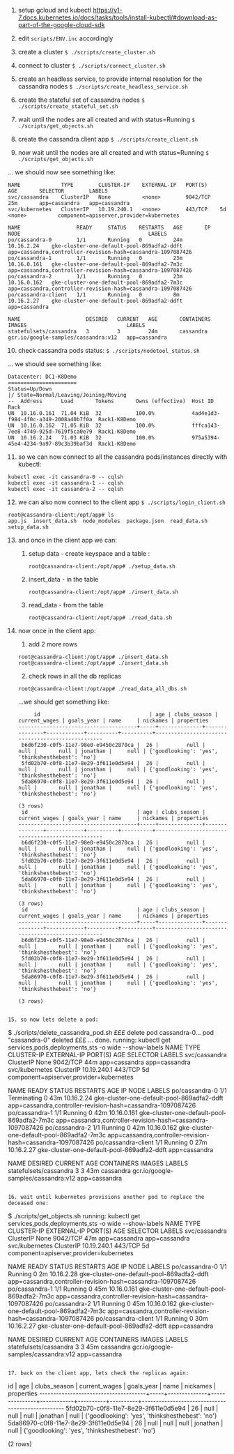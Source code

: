 1. setup gcloud and kubectl
https://v1-7.docs.kubernetes.io/docs/tasks/tools/install-kubectl/#download-as-part-of-the-google-cloud-sdk

2. edit ```scripts/ENV.inc``` accordingly

3. create a cluster
```$ ./scripts/create_cluster.sh```

4. connect to cluster
```$ ./scripts/connect_cluster.sh```

5. create an headless service, to provide internal resolution for the cassandra nodes
```$ ./scripts/create_headless_service.sh```

6. create the stateful set of cassandra nodes
```$ ./scripts/create_stateful_set.sh```

7. wait until the nodes are all created and with status=Running
```$ ./scripts/get_objects.sh```

8. create the cassandra client app
```$ ./scripts/create_client.sh```

9. now wait until the nodes are all created and with status=Running
```$ ./scripts/get_objects.sh```

... we should now see something like:
```
NAME             TYPE        CLUSTER-IP    EXTERNAL-IP   PORT(S)    AGE       SELECTOR        LABELS
svc/cassandra    ClusterIP   None          <none>        9042/TCP   25m       app=cassandra   app=cassandra
svc/kubernetes   ClusterIP   10.19.240.1   <none>        443/TCP    5d        <none>          component=apiserver,provider=kubernetes

NAME                  READY     STATUS    RESTARTS   AGE       IP            NODE                                         LABELS
po/cassandra-0        1/1       Running   0          24m       10.16.2.24    gke-cluster-one-default-pool-869adfa2-ddft   app=cassandra,controller-revision-hash=cassandra-1097087426
po/cassandra-1        1/1       Running   0          23m       10.16.0.161   gke-cluster-one-default-pool-869adfa2-7m3c   app=cassandra,controller-revision-hash=cassandra-1097087426
po/cassandra-2        1/1       Running   0          23m       10.16.0.162   gke-cluster-one-default-pool-869adfa2-7m3c   app=cassandra,controller-revision-hash=cassandra-1097087426
po/cassandra-client   1/1       Running   0          8m        10.16.2.27    gke-cluster-one-default-pool-869adfa2-ddft   app=cassandra

NAME                     DESIRED   CURRENT   AGE       CONTAINERS   IMAGES                                LABELS
statefulsets/cassandra   3         3         24m       cassandra    gcr.io/google-samples/cassandra:v12   app=cassandra
```
10. check cassandra pods status:
```$ ./scripts/nodetool_status.sh```

... we should see something like:
```
Datacenter: DC1-K8Demo
======================
Status=Up/Down
|/ State=Normal/Leaving/Joining/Moving
--  Address      Load       Tokens       Owns (effective)  Host ID                               Rack
UN  10.16.0.161  71.04 KiB  32           100.0%            4ad4e1d3-f984-4f0c-a349-2008a40b7f0a  Rack1-K8Demo
UN  10.16.0.162  71.05 KiB  32           100.0%            fffca143-7ee8-4749-925d-7619f5ca0e79  Rack1-K8Demo
UN  10.16.2.24   71.03 KiB  32           100.0%            975a5394-45e4-4234-9a97-89c3b39baf3d  Rack1-K8Demo
```
11. so we can now connect to all the cassandra pods/instances directly with kubectl:
```
kubectl exec -it cassandra-0 -- cqlsh
kubectl exec -it cassandra-1 -- cqlsh
kubectl exec -it cassandra-2 -- cqlsh
```
12. we can also now connect to the client app
```$ ./scripts/login_client.sh```
```
root@cassandra-client:/opt/app# ls
app.js  insert_data.sh  node_modules  package.json  read_data.sh  setup_data.sh
```
13. and once in the client app we can:

	1. setup data - create keyspace and a table :
		```
		root@cassandra-client:/opt/app# ./setup_data.sh
		```
	2. insert_data - in the table
		```
		root@cassandra-client:/opt/app# ./insert_data.sh
		```
	3. read_data - from the table
		```
		root@cassandra-client:/opt/app# ./read_data.sh
		```

14. now once in the client app:

	1. add 2 more rows
	```
	root@cassandra-client:/opt/app# ./insert_data.sh
	root@cassandra-client:/opt/app# ./insert_data.sh
	```
	2. check rows in all the db replicas
	```
	root@cassandra-client:/opt/app# ./read_data_all_dbs.sh
	```
	...we should get something like:
	```
		 id                                   | age | clubs_season | current_wages | goals_year | name     | nickames | properties
	--------------------------------------+-----+--------------+---------------+------------+----------+----------+--------------------------------------------------
	 b6d6f230-c0f5-11e7-98e0-e9450c2870ca |  26 |         null |          null |       null | jonathan |     null | {'goodlooking': 'yes', 'thinkshesthebest': 'no'}
	 5fd02b70-c0f8-11e7-8e29-3f611e0d5e94 |  26 |         null |          null |       null | jonathan |     null | {'goodlooking': 'yes', 'thinkshesthebest': 'no'}
	 5da86970-c0f8-11e7-8e29-3f611e0d5e94 |  26 |         null |          null |       null | jonathan |     null | {'goodlooking': 'yes', 'thinkshesthebest': 'no'}

	(3 rows)
	 id                                   | age | clubs_season | current_wages | goals_year | name     | nickames | properties
	--------------------------------------+-----+--------------+---------------+------------+----------+----------+--------------------------------------------------
	 b6d6f230-c0f5-11e7-98e0-e9450c2870ca |  26 |         null |          null |       null | jonathan |     null | {'goodlooking': 'yes', 'thinkshesthebest': 'no'}
	 5fd02b70-c0f8-11e7-8e29-3f611e0d5e94 |  26 |         null |          null |       null | jonathan |     null | {'goodlooking': 'yes', 'thinkshesthebest': 'no'}
	 5da86970-c0f8-11e7-8e29-3f611e0d5e94 |  26 |         null |          null |       null | jonathan |     null | {'goodlooking': 'yes', 'thinkshesthebest': 'no'}

	(3 rows)
	 id                                   | age | clubs_season | current_wages | goals_year | name     | nickames | properties
	--------------------------------------+-----+--------------+---------------+------------+----------+----------+--------------------------------------------------
	 b6d6f230-c0f5-11e7-98e0-e9450c2870ca |  26 |         null |          null |       null | jonathan |     null | {'goodlooking': 'yes', 'thinkshesthebest': 'no'}
	 5fd02b70-c0f8-11e7-8e29-3f611e0d5e94 |  26 |         null |          null |       null | jonathan |     null | {'goodlooking': 'yes', 'thinkshesthebest': 'no'}
	 5da86970-c0f8-11e7-8e29-3f611e0d5e94 |  26 |         null |          null |       null | jonathan |     null | {'goodlooking': 'yes', 'thinkshesthebest': 'no'}

	(3 rows)
```

15. so now lets delete a pod: 

```
$ ./scripts/delete_cassandra_pod.sh 
£££ delete pod cassandra-0...
pod "cassandra-0" deleted
£££ ... done.
running: kubectl get services,pods,deployments,sts -o wide --show-labels
NAME             TYPE        CLUSTER-IP    EXTERNAL-IP   PORT(S)    AGE       SELECTOR        LABELS
svc/cassandra    ClusterIP   None          <none>        9042/TCP   44m       app=cassandra   app=cassandra
svc/kubernetes   ClusterIP   10.19.240.1   <none>        443/TCP    5d        <none>          component=apiserver,provider=kubernetes

NAME                  READY     STATUS        RESTARTS   AGE       IP            NODE                                         LABELS
po/cassandra-0        1/1       Terminating   0          43m       10.16.2.24    gke-cluster-one-default-pool-869adfa2-ddft   app=cassandra,controller-revision-hash=cassandra-1097087426
po/cassandra-1        1/1       Running       0          42m       10.16.0.161   gke-cluster-one-default-pool-869adfa2-7m3c   app=cassandra,controller-revision-hash=cassandra-1097087426
po/cassandra-2        1/1       Running       0          42m       10.16.0.162   gke-cluster-one-default-pool-869adfa2-7m3c   app=cassandra,controller-revision-hash=cassandra-1097087426
po/cassandra-client   1/1       Running       0          27m       10.16.2.27    gke-cluster-one-default-pool-869adfa2-ddft   app=cassandra

NAME                     DESIRED   CURRENT   AGE       CONTAINERS   IMAGES                                LABELS
statefulsets/cassandra   3         3         43m       cassandra    gcr.io/google-samples/cassandra:v12   app=cassandra
```

16. wait until kubernetes provisions another pod to replace the deceased one:

```
$ ./scripts/get_objects.sh 
running: kubectl get services,pods,deployments,sts -o wide --show-labels
NAME             TYPE        CLUSTER-IP    EXTERNAL-IP   PORT(S)    AGE       SELECTOR        LABELS
svc/cassandra    ClusterIP   None          <none>        9042/TCP   47m       app=cassandra   app=cassandra
svc/kubernetes   ClusterIP   10.19.240.1   <none>        443/TCP    5d        <none>          component=apiserver,provider=kubernetes

NAME                  READY     STATUS    RESTARTS   AGE       IP            NODE                                         LABELS
po/cassandra-0        1/1       Running   0          2m        10.16.2.28    gke-cluster-one-default-pool-869adfa2-ddft   app=cassandra,controller-revision-hash=cassandra-1097087426
po/cassandra-1        1/1       Running   0          45m       10.16.0.161   gke-cluster-one-default-pool-869adfa2-7m3c   app=cassandra,controller-revision-hash=cassandra-1097087426
po/cassandra-2        1/1       Running   0          45m       10.16.0.162   gke-cluster-one-default-pool-869adfa2-7m3c   app=cassandra,controller-revision-hash=cassandra-1097087426
po/cassandra-client   1/1       Running   0          30m       10.16.2.27    gke-cluster-one-default-pool-869adfa2-ddft   app=cassandra

NAME                     DESIRED   CURRENT   AGE       CONTAINERS   IMAGES                                LABELS
statefulsets/cassandra   3         3         45m       cassandra    gcr.io/google-samples/cassandra:v12   app=cassandra
```

17. back on the client app, lets check the replicas again:

```
 id                                   | age | clubs_season | current_wages | goals_year | name     | nickames | properties
--------------------------------------+-----+--------------+---------------+------------+----------+----------+--------------------------------------------------
 5fd02b70-c0f8-11e7-8e29-3f611e0d5e94 |  26 |         null |          null |       null | jonathan |     null | {'goodlooking': 'yes', 'thinkshesthebest': 'no'}
 5da86970-c0f8-11e7-8e29-3f611e0d5e94 |  26 |         null |          null |       null | jonathan |     null | {'goodlooking': 'yes', 'thinkshesthebest': 'no'}

(2 rows)
```









